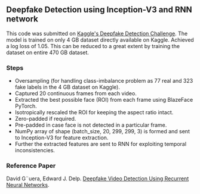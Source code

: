 ## Deepfake Detection using Inception-V3 and RNN network

This code was submitted on [Kaggle's Deepfake Detection Challenge](https://www.kaggle.com/c/deepfake-detection-challenge). The model is trained on only 4 GB dataset directly available on Kaggle. Achieved a log loss of 1.05. This can be reduced to a great extent by training the dataset on entire 470 GB dataset.

### Steps
- Oversampling (for handling class-imbalance problem as 77 real and 323 fake labels in the 4 GB dataset on Kaggle).
- Captured 20 continuous frames from each video.
- Extracted the best possible face (ROI) from each frame using BlazeFace PyTorch.
- Isotropically rescaled the ROI for keeping the aspect ratio intact.
- Zero-padded if required.
- Pre-padded in case face is not detected in a particular frame.
- NumPy array of shape (batch_size, 20, 299, 299, 3) is formed and sent to Inception-V3 for feature extraction.
- Further the extracted features are sent to RNN for exploiting temporal inconsistencies.

### Reference Paper
David G¨uera, Edward J. Delp. [Deepfake Video Detection Using Recurrent Neural Networks](https://arxiv.org/abs/1609.07910).
